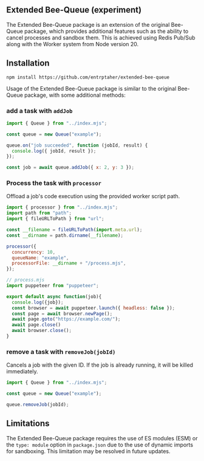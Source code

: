 ## Extended Bee-Queue (experiment)

The Extended Bee-Queue package is an extension of the original Bee-Queue package, which provides additional features such as the ability to cancel processes and sandbox them. This is achieved using Redis Pub/Sub along with the Worker system from Node version 20.

## Installation
```
npm install https://github.com/entrptaher/extended-bee-queue
```

Usage of the Extended Bee-Queue package is similar to the original Bee-Queue package, with some additional methods:

### add a task with `addJob`

```js
import { Queue } from "../index.mjs";

const queue = new Queue("example");

queue.on("job succeeded", function (jobId, result) {
  console.log({ jobId, result });
});

const job = await queue.addJob({ x: 2, y: 3 });
```

### Process the task with `processor`

Offload a job's code execution using the provided worker script path.

```js
import { processor } from "../index.mjs";
import path from "path";
import { fileURLToPath } from "url";

const __filename = fileURLToPath(import.meta.url);
const __dirname = path.dirname(__filename);

processor({
  concurrency: 10,
  queueName: "example",
  processorFile: __dirname + "/process.mjs",
});
```

```js
// process.mjs
import puppeteer from "puppeteer";

export default async function(job){
  console.log({job});
  const browser = await puppeteer.launch({ headless: false });
  const page = await browser.newPage();
  await page.goto("https://example.com/");
  await page.close()
  await browser.close();
}
```

### remove a task with `removeJob(jobId)`

Cancels a job with the given ID. If the job is already running, it will be killed immediately.
```js
import { Queue } from "../index.mjs";

const queue = new Queue("example");

queue.removeJob(jobId);
```

## Limitations

The Extended Bee-Queue package requires the use of ES modules (ESM) or the `type: module` option in `package.json` due to the use of dynamic imports for sandboxing. This limitation may be resolved in future updates.